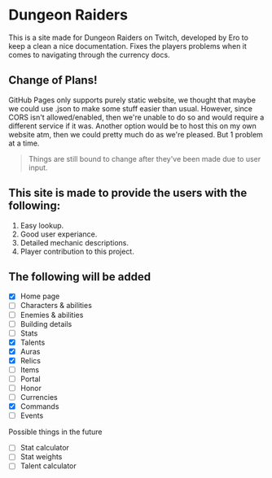 # Dungeon Raiders

This is a site made for Dungeon Raiders on Twitch, developed by Ero to keep a clean a nice documentation. Fixes the players problems when it comes to navigating through the currency docs.

## Change of Plans!
GitHub Pages only supports purely static website, we thought that maybe we could use .json to make some stuff easier than usual. However, since CORS isn't allowed/enabled, then we're unable to do so and would require a different service if it was.
Another option would be to host this on my own website atm, then we could pretty much do as we're pleased. But 1 problem at a time.

> Things are still bound to change after they've been made due to user input.

## This site is made to provide the users with the following:
1. Easy lookup.
2. Good user experiance.
3. Detailed mechanic descriptions.
4. Player contribution to this project.

## The following will be added
- [X] Home page
- [ ] Characters & abilities
- [ ] Enemies & abilities
- [ ] Building details
- [ ] Stats
- [X] Talents
- [X] Auras
- [X] Relics
- [ ] Items
- [ ] Portal
- [ ] Honor
- [ ] Currencies
- [X] Commands
- [ ] Events

Possible things in the future
- [ ] Stat calculator
- [ ] Stat weights
- [ ] Talent calculator
